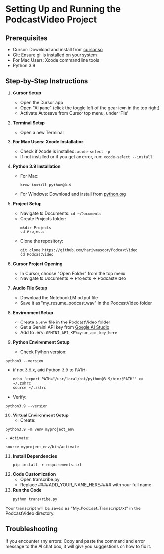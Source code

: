 # Setting Up and Running the PodcastVideo Project
## Prerequisites
- Cursor: Download and install from [cursor.so](https://cursor.so)
- Git: Ensure git is installed on your system
- For Mac Users: Xcode command line tools
- Python 3.9

## Step-by-Step Instructions
1. **Cursor Setup**
   - Open the Cursor app 
   - Open "AI pane" (click the toggle left of the gear icon in the top right)
   - Activate Autosave from Cursor top menu, under ‘File’
2. **Terminal Setup**
   - Open a new Terminal 
3. **For Mac Users: Xcode Installation**
   - Check if Xcode is installed: `xcode-select -p`
   - If not installed or if you get an error, run: `xcode-select --install`
4. **Python 3.9 Installation**
   - For Mac: 
     ```
     brew install python@3.9
     ```
   - For Windows: Download and install from [python.org](https://www.python.org/downloads/release/python-3913/)

5. **Project Setup**
   - Navigate to Documents: `cd ~/Documents`
   - Create Projects folder: 
     ```
     mkdir Projects
     cd Projects
     ```
   - Clone the repository:
     ```
     git clone https://github.com/harivmasoor/PodcastVideo
     cd PodcastVideo
     ```
6. **Cursor Project Opening**
   - In Cursor, choose "Open Folder" from the top menu
   - Navigate to Documents -> Projects -> PodcastVideo
7. **Audio File Setup**
   - Download the NotebookLM output file
   - Save it as "my_resume_podcast.wav" in the PodcastVideo folder
8. **Environment Setup**
   - Create a .env file in the PodcastVideo folder
   - Get a Gemini API key from [Google AI Studio](https://makersuite.google.com/app/apikey)
   - Add to .env: `GEMINI_API_KEY=your_api_key_here`
9. **Python Environment Setup**
   - Check Python version: 
```
python3 --version
```
   - If not 3.9.x, add Python 3.9 to PATH:
     ```
     echo 'export PATH="/usr/local/opt/python@3.9/bin:$PATH"' >> ~/.zshrc
     source ~/.zshrc
     ```
   - Verify: 
```
python3.9 --version
```
10. **Virtual Environment Setup**
    - Create: 
```
python3.9 -m venv myproject_env
```
    - Activate: 
```
source myproject_env/bin/activate
```
11. **Install Dependencies**
    ```
    pip install -r requirements.txt
    ```
12. **Code Customization**
    - Open transcribe.py
    - Replace ####ADD_YOUR_NAME_HERE#### with your full name
13. **Run the Code**
    ```
    python transcribe.py
    ```
Your transcript will be saved as "My_Podcast_Transcript.txt" in the PodcastVideo directory.

## Troubleshooting
If you encounter any errors:
Copy and paste the command and error message to the AI chat box, it will give you suggestions on how to fix it.

